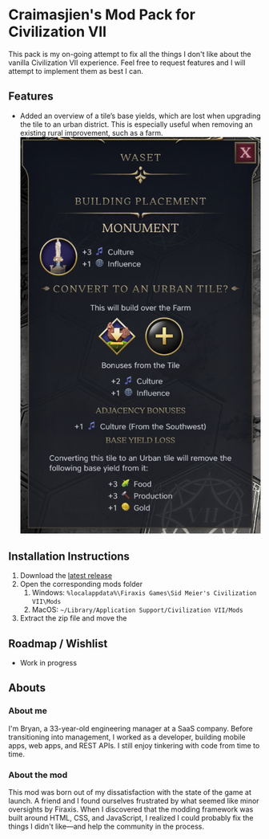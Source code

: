 # Craimasjien's Mod Pack for Civilization VII

This pack is my on-going attempt to fix all the things I don't like about the vanilla Civilization VII experience. 
Feel free to request features and I will attempt to implement them as best I can.

## Features
- Added an overview of a tile’s base yields, which are lost when upgrading the tile to an urban district. This is especially useful when removing an existing rural improvement, such as a farm. ![base yields about to be removed](screenshots/BaseYields.png "Base Yields")

## Installation Instructions
1. Download the [latest release](https://github.com/craimasjien/civ7-craimasjiens-mod-pack/releases/latest)
2. Open the corresponding mods folder
    1. Windows: `%localappdata%\Firaxis Games\Sid Meier's Civilization VII\Mods`
    2. MacOS: `~/Library/Application Support/Civilization VII/Mods`
3. Extract the zip file and move the 


## Roadmap / Wishlist
- Work in progress

## Abouts

### About me
I'm Bryan, a 33-year-old engineering manager at a SaaS company. Before transitioning into management, I worked as a developer, building mobile apps, web apps, and REST APIs. I still enjoy tinkering with code from time to time.

### About the mod
This mod was born out of my dissatisfaction with the state of the game at launch. A friend and I found ourselves frustrated by what seemed like minor oversights by Firaxis. When I discovered that the modding framework was built around HTML, CSS, and JavaScript, I realized I could probably fix the things I didn't like—and help the community in the process.